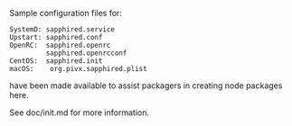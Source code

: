 Sample configuration files for:
```
SystemD: sapphired.service
Upstart: sapphired.conf
OpenRC:  sapphired.openrc
         sapphired.openrcconf
CentOS:  sapphired.init
macOS:    org.pivx.sapphired.plist
```
have been made available to assist packagers in creating node packages here.

See doc/init.md for more information.
